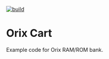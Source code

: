 [![build](https://github.com/assinie/orix-cart/actions/workflows/main.yml/badge.svg)](https://github.com/assinie/orix-cart/actions/workflows/main.yml)
# Orix Cart
Example code for Orix RAM/ROM bank.

